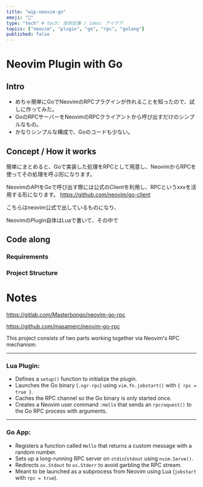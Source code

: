 ```yaml
---
title: "wip-neovim-go"
emoji: "📘"
type: "tech" # tech: 技術記事 / idea: アイデア
topics: ["neovim", "plugin", "go", "rpc", "golang"]
published: false
---
```


# Neovim Plugin with Go

## Intro
- めちゃ簡単にGoでNeovimのRPCプラグインが作れることを知ったので、試しに作ってみた。
- GoのRPCサーバーをNeovimのRPCクライアントから呼び出すだけのシンプルなもの。
- かなりシンプルな構成で、Goのコードも少ない。

## Concept / How it works
簡単にまとめると、Goで実装した処理をRPCとして用意し、NeovimからRPCを使ってその処理を呼ぶ形になります。

NeovimのAPIをGoで呼び出す際には公式のClientを利用し、RPCというxxxを活用する形になります。
https://github.com/neovim/go-client

こちらはneovim公式で出しているものになり、


NeovimのPlugin自体はLuaで書いて、その中で

## Code along

### Requirements

### Project Structure


# Notes

https://gitlab.com/Masterbongo/neovim-go-rpc

https://github.com/masamerc/neovim-go-rpc

This project consists of two parts working together via Neovim's RPC mechanism:

---

### Lua Plugin:
- Defines a `setup()` function to initialize the plugin.
- Launches the Go binary (`.ngr-rpc`) using `vim.fn.jobstart()` with `{ rpc = true }`.
- Caches the RPC channel so the Go binary is only started once.
- Creates a Neovim user command `:Hello` that sends an `rpcrequest()` to the Go RPC process with arguments.

---

### Go App:
- Registers a function called `Hello` that returns a custom message with a random number.
- Sets up a long-running RPC server on `stdin`/`stdout` using `nvim.Serve()`.
- Redirects `os.Stdout` to `os.Stderr` to avoid garbling the RPC stream.
- Meant to be launched as a subprocess from Neovim using Lua (`jobstart` with `rpc = true`).

